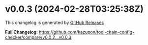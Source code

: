 # v0.0.3 (2024-02-28T03:25:38Z)

This changelog is generated by [GitHub Releases](https://github.com/kazupon/tool-chain-config-checker/releases/tag/v0.0.3)

<!-- Release notes generated using configuration in .github/release.yml at v0.0.3 -->

**Full Changelog**: https://github.com/kazupon/tool-chain-config-checker/compare/v0.0.2...v0.0.3

